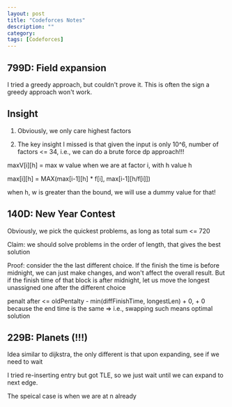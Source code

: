 ```yaml
---
layout: post
title: "Codeforces Notes"
description: ""
category: 
tags: [Codeforces]
---
```


799D:  Field expansion
------------

I tried a greedy approach, but couldn't prove it. This is often the sign a greedy approach won't work.

Insight
------------
1. Obviously, we only care highest factors 

2. The key insight I missed is that given the input is only 10^6, number of factors <= 34, i.e., we can do a brute force dp approach!!!

maxV[i][h] = max w value when we are at factor i, with h value h

max[i][h] = MAX(max[i-1][h] * f[i], max[i-1][h/f[i]])

when h, w is greater than the bound, we will use a dummy value for that!


140D:  New Year Contest
--------------
Obviously, we pick the quickest problems, as long as total sum <= 720 

Claim: we should solve problems in the order of length, that gives the best solution

Proof: consider the the last different choice. If the finish the time is before midnight, we can just make changes, and won't affect the overall result. 
But if the finish time of that block is after midnight, let us move the longest unassigned one after the different choice

penalt after <= oldPentalty - min(diffFinishTime, longestLen) + 0, + 0 because the end time is the same => i.e., swapping such means optimal solution


229B:  Planets (!!!)
-----------
Idea similar to dijkstra, the only different is that upon expanding, see if we need to wait

I tried re-inserting entry but got TLE, so we just wait until we can expand to next edge.

The speical case is when we are at n already


